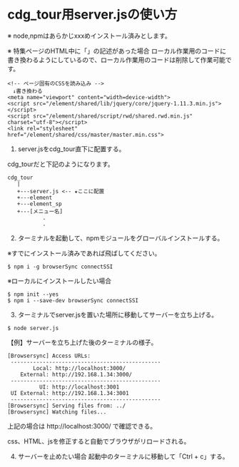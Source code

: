 # cdg_tour用server.jsの使い方
※ node,npmはあらかじxxxめインストール済みとします。

※ 特集ページのHTML中に「<!-- ページ固有のCSSを読み込み -->」の記述があった場合
ローカル作業用のコードに書き換わるようにしているので、ローカル作業用のコードは削除して作業可能です。

```
<!-- ページ固有のCSSを読み込み -->
　↓書き換わる
<meta name="viewport" content="width=device-width">
<script src="/element/shared/lib/jquery/core/jquery-1.11.3.min.js"></script>
<script src="/element/shared/script/rwd/shared.rwd.min.js" charset="utf-8"></script>
<link rel="stylesheet" href="/element/shared/css/master/master.min.css">
```

1) server.jsをcdg_tour直下に配置する。

cdg_tourだと下記のようになります。
```
cdg_tour
   |
   +---server.js <-- ★ここに配置
   +---element
   +---element_sp
   +---[メニュー名]
           .
           .
```

2) ターミナルを起動して、npmモジュールをグローバルインストールする。

※すでにインストール済みであれば飛ばしてください。
```
$ npm i -g browserSync connectSSI
```
※ローカルにインストールしたい場合
```
$ npm init --yes
$ npm i --save-dev browserSync connectSSI
```

3) ターミナルでserver.jsを置いた場所に移動してサーバーを立ち上げる。
```
$ node server.js
```
【例】サーバーを立ち上げた後のターミナルの様子。
```
[Browsersync] Access URLs:
 -----------------------------------------------
        Local: http://localhost:3000/
    External: http://192.168.1.34:3000/
 -----------------------------------------------
          UI: http://localhost:3001
 UI External: http://192.168.1.34:3001
 -----------------------------------------------
[Browsersync] Serving files from: ../
[Browsersync] Watching files...
```
上記の場合は http://localhost:3000/ で確認できる。

css、HTML、jsを修正すると自動でブラウザがリロードされる。

4) サーバーを止めたい場合
起動中のターミナルに移動して「Ctrl + c」する。

